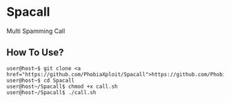 # Spacall
Multi Spamming Call

## How To Use?
```
user@host~$ git clone <a href="https://github.com/PhobiaXploit/Spacall">https://github.com/PhobiaXploit/Spacall</a>
user@host~$ cd Spacall
user@host~/Spacall$ chmod +x call.sh
user@host~/Spacall$ ./call.sh
